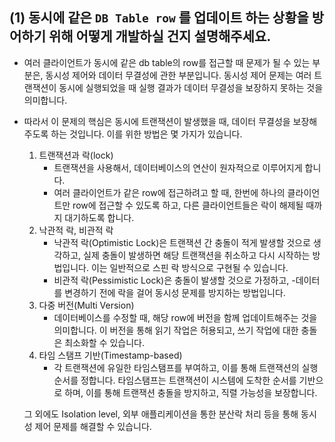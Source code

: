 ## (1) 동시에 같은 `DB Table row` 를 업데이트 하는 상황을 방어하기 위해 어떻게 개발하실 건지 설명해주세요.
    
- 여러 클라이언트가 동시에 같은 db table의 row를 접근할 때 문제가 될 수 있는 부분은, 
  동시성 제어와 데이터 무결성에 관한 부분입니다.
  동시성 제어 문제는 여러 트랜잭션이 동시에 실행되었을 때 실행 결과가 데이터 무결성을 보장하지 못하는 것을 의미합니다.
- 따라서 이 문제의 핵심은 동시에 트랜잭션이 발생했을 때, 데이터 무결성을 보장해주도록 하는 것입니다.
  이를 위한 방법은 몇 가지가 있습니다.

  1. 트랜잭션과 락(lock)
     - 트랜잭션을 사용해서, 데이터베이스의 연산이 원자적으로 이루어지게 합니다.
     - 여러 클라이언트가 같은 row에 접근하려고 할 때, 한번에 하나의 클라이언트만 row에 접근할 수 있도록 하고,
       다른 클라이언트들은 락이 해제될 때까지 대기하도록 합니다.
  2. 낙관적 락, 비관적 락
     - 낙관적 락(Optimistic Lock)은 트랜잭션 간 충돌이 적게 발생할 것으로 생각하고, 
       실제 충돌이 발생하면 해당 트랜잭션을 취소하고 다시 시작하는 방법입니다. 이는 일반적으로 
       스핀 락 방식으로 구현될 수 있습니다.
     - 비관적 락(Pessimistic Lock)은 충돌이 발생할 것으로 가정하고,
       -데이터를 변경하기 전에 락을 걸어 동시성 문제를 방지하는 방법입니다.
  3. 다중 버전(Multi Version)
     - 데이터베이스를 수정할 때, 해당 row에 버전을 함께 업데이트해주는 것을 의미합니다.
       이 버전을 통해 읽기 작업은 허용되고, 쓰기 작업에 대한 충돌은 최소화할 수 있습니다.
  4. 타임 스탬프 기반(Timestamp-based)
     - 각 트랜잭션에 유일한 타임스탬프를 부여하고, 이를 통해 트랜잭션의 실행 순서를 정합니다.
       타임스탬프는 트랜잭션이 시스템에 도착한 순서를 기반으로 하며, 이를 통해 트랜잭션 충돌을
       방지하고, 직렬 가능성을 보장합니다.
  
  그 외에도 Isolation level, 외부 애플리케이션을 통한 분산락 처리 등을 통해 동시성 제어 문제를 해결할 수 있습니다.



